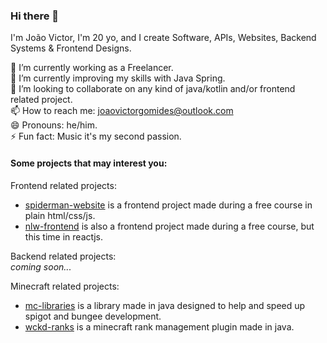 ### Hi there 👋

I'm João Victor, I'm 20 yo, and I create Software, APIs, Websites, Backend Systems & Frontend Designs.  

🔭 I’m currently working as a Freelancer.  
🌱 I’m currently improving my skills with Java Spring.  
👯 I’m looking to collaborate on any kind of java/kotlin and/or frontend related project.  
📫 How to reach me: joaovictorgomides@outlook.com  
😄 Pronouns: he/him.  
⚡ Fun fact: Music it's my second passion.   

#### Some projects that may interest you:

Frontend related projects:
- [spiderman-website] is a frontend project made during a free course in plain html/css/js.  
- [nlw-frontend] is also a frontend project made during a free course, but this time in reactjs.

Backend related projects:  
*coming soon...*

Minecraft related projects:
- [mc-libraries] is a library made in java designed to help and speed up spigot and bungee development.
- [wckd-ranks] is a minecraft rank management plugin made in java.


[spiderman-website]: https://github.com/devwckd/spiderman-website
[nlw-frontend]: https://github.com/devwckd/nlw-frontend
[mc-libraries]: https://github.com/devwckd/mc-libraries
[wckd-ranks]: https://github.com/devwckd/wckd-ranks
